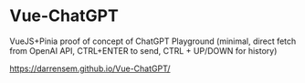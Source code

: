 # Vue-ChatGPT
VueJS+Pinia proof of concept of ChatGPT Playground (minimal, direct fetch from OpenAI API, CTRL+ENTER to send, CTRL + UP/DOWN for history)

https://darrensem.github.io/Vue-ChatGPT/
